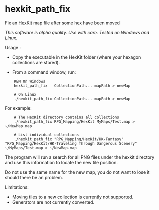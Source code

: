 # hexkit_path_fix
Fix an [HexKit](http://www.hex-kit.com/) map file after some hex have
been moved

*This software is alpha quality. Use with care.*
*Tested on Windows and Linux.*

Usage :

 - Copy the executable in the HexKit folder (where your hexagon
   collections are stored).

 - From a command window, run:

```
    REM On Windows
    hexkit_path_fix   CollectionPath... mapPath > newMap

    # On Linux
    ./hexkit_path_fix CollectionPath... mapPath > newMap
```

For example:

```
    # The HexKit directory contains all collections
    ./hexkit_path_fix RPG_Mapping/HexKit MyMaps/Test.map > ~/NewMap.map

    # List individual collections
    ./hexkit_path_fix "RPG_Mapping/HexKit/HK-Fantasy" "RPG_Mapping/HexKit/HK-Traveling Through Dangerous Scenery" ~/MyMaps/Test.map > ~/NewMap.map
```

The program will run a search for all PNG files under the hexkit directory
and use this information to locate the new tile position.

Do not use the same name for the new map, you do not
want to lose it should there be an problem.

Limitations:

 - Moving tiles to a new collection is currently not supported.
 - Generators are not currently converted.

